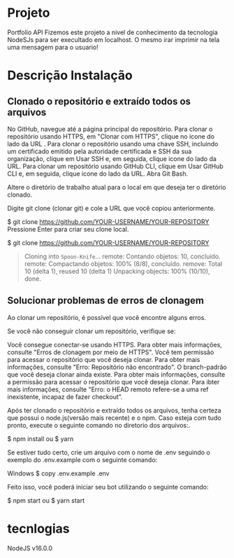 # Projeto
 Portfolio API
Fizemos este projeto a nivel de conhecimento da tecnologia  NodeSJs para ser execultado em localhost.
 O mesmo irar imprimir na tela uma mensagem para o usuario!

#  Descrição Instalação
## Clonado o repositório e extraído todos os arquivos
No GitHub, navegue até a página principal do repositório.
Para clonar o repositório usando HTTPS, em "Clonar com HTTPS", clique no icone do lado da URL . Para clonar o repositório usando uma chave SSH, incluindo um certificado emitido pela autoridade certificada e SSH da sua organização, clique em Usar SSH e, em seguida, clique icone do lado da URL. Para clonar um repositório usando GitHub CLI, clique em Usar GitHub CLI e, em seguida, clique icone do lado da URL.
Abra Git Bash.

Altere o diretório de trabalho atual para o local em que deseja ter o diretório clonado.

Digite git clone (clonar git) e cole a URL que você copiou anteriormente.

$ git clone https://github.com/YOUR-USERNAME/YOUR-REPOSITORY
Pressione Enter para criar seu clone local.

$ git clone https://github.com/YOUR-USERNAME/YOUR-REPOSITORY
> Cloning into `Spoon-Knife`...
> remote: Contando objetos: 10, concluído.
> remote: Compactando objetos: 100% (8/8), concluído.
> remove: Total 10 (delta 1), reused 10 (delta 1)
> Unpacking objects: 100% (10/10), done.

## Solucionar problemas de erros de clonagem
Ao clonar um repositório, é possível que você encontre alguns erros.

Se você não conseguir clonar um repositório, verifique se:

Você consegue conectar-se usando HTTPS. Para obter mais informações, consulte "Erros de clonagem por meio de HTTPS".
Você tem permissão para acessar o repositório que você deseja clonar. Para obter mais informações, consulte "Erro: Repositório não encontrado".
O branch-padrão que você deseja clonar ainda existe. Para obter mais informações, consulte a permissão para acessar o repositório que você deseja clonar. Para ibter mais informações, consulte "Erro: o HEAD remoto refere-se a uma ref inexistente, incapaz de fazer checkout".

Após ter clonado o repositório e extraído todos os arquivos, tenha certeza que possui o node.js(versão mais recente) e o npm.
 Caso esteja com tudo pronto, execute o seguinte comando no diretorio dos arquivos:.

$ npm install
ou
$ yarn

Se estiver tudo certo, crie um arquivo com o nome de .env seguindo o exemplo do .env.example com o seguinte comando:

Windows
$ copy .env.example .env

Feito isso, você poderá iniciar seu bot utilizando o seguinte comando:

$ npm start
ou
$ yarn start

# tecnlogias
NodeJS v16.0.0